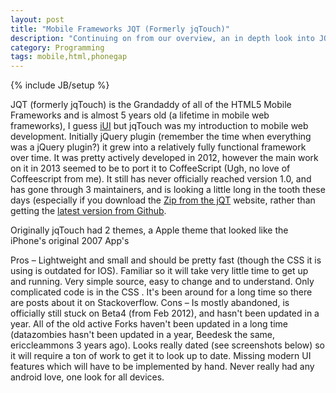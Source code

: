 ```yaml
---
layout: post
title: "Mobile Frameworks JQT (Formerly jqTouch)"
description: "Continuing on from our overview, an in depth look into JQT"
category: Programming
tags: mobile,html,phonegap
---
```

{% include JB/setup %}

JQT (formerly jqTouch) is the Grandaddy of all of the HTML5 Mobile Frameworks and is almost 5 years old (a lifetime
in mobile web frameworks), I guess [iUI](http://www.iui-js.org/) but jqTouch was my introduction to mobile web development.
Initially jQuery plugin (remember the time when everything was a jQuery plugin?) it grew into a relatively fully functional
framework over time.  It was pretty actively developed in 2012, however the main work on it in 2013 seemed to be to port
it to CoffeeScript (Ugh, no love of Coffeescript from me).  It still has never officially reached version 1.0, and has
gone through 3 maintainers, and is looking a little long in the tooth these days (especially if you download the [Zip
from the jQT](https://github.com/downloads/senchalabs/jQTouch/jqtouch-1.0-b4-rc.zip) website, rather than getting
the [latest version from Github](https://github.com/senchalabs/jQTouch/archive/master.zip).

Originally jqTouch had 2 themes, a Apple theme that looked like the iPhone's original 2007 App's



Pros –
    Lightweight and small and should be pretty fast (though the CSS it is using is outdated for IOS).
    Familiar so it will take very little time to get up and running.
    Very simple source,  easy to change and to understand.  Only complicated code is in the CSS .
    It's been around for a long time so there are posts about it on Stackoverflow.
Cons –
    Is mostly abandoned, is officially still stuck on Beta4 (from Feb 2012), and hasn't been updated in a year.  All of the old active Forks haven't been updated in a long time (datazombies hasn't been updated in a year, Beedesk the same, ericcleammons 3 years ago).
    Looks really dated (see screenshots below) so it will require a ton of work to get it to look up to date.
    Missing modern UI features which will have to be implemented by hand.
    Never really had any android love, one look for all devices.

